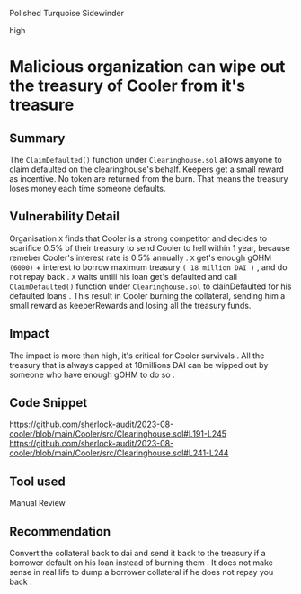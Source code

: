 Polished Turquoise Sidewinder

high

# Malicious organization can wipe out the treasury of Cooler from it's treasure
## Summary
The ```ClaimDefaulted()``` function under ```Clearinghouse.sol```  allows anyone to claim defaulted on the clearinghouse's behalf. Keepers get a small reward as incentive. No token are returned from the burn. That means the treasury loses money each time someone defaults. 
## Vulnerability Detail
Organisation ```X``` finds that Cooler is a strong competitor and decides to scarifice 0.5% of their treasury to send Cooler to hell within 1 year, because remeber  Cooler's interest rate is 0.5% annually . 
```X```  get's enough gOHM ```(6000)``` + interest  to borrow maximum treasury  ```( 18 million DAI )``` , and do not repay back .  ```X``` waits untill his loan get's defaulted and call ```ClaimDefaulted()``` function under ```Clearinghouse.sol``` to clainDefaulted for his defaulted loans . This result in Cooler burning the collateral, sending him a small reward as keeperRewards and losing all the treasury funds.
## Impact
The impact is more than high, it's critical for Cooler survivals . All the treasury that is always capped at 18millions DAI can be wipped out by someone who have enough gOHM to do so .
## Code Snippet
https://github.com/sherlock-audit/2023-08-cooler/blob/main/Cooler/src/Clearinghouse.sol#L191-L245
https://github.com/sherlock-audit/2023-08-cooler/blob/main/Cooler/src/Clearinghouse.sol#L241-L244
## Tool used

Manual Review

## Recommendation
Convert the collateral back to dai and send it back to the treasury if a borrower default on his loan instead of burning them . It does not make sense in real life to dump a borrower collateral if he does not repay you back . 
